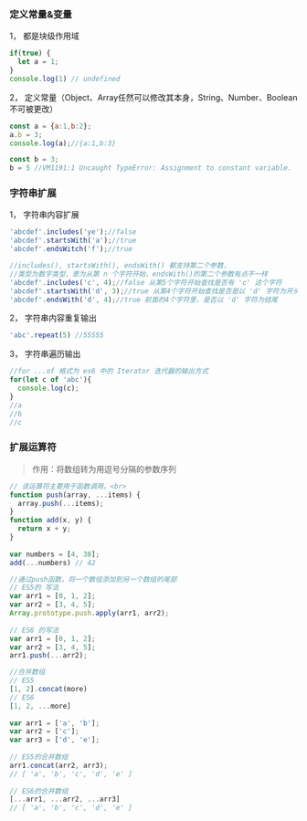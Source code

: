 ### 定义常量&变量

1， 都是块级作用域
```javascript
if(true) {
  let a = 1;
}
console.log(1) // undefined
```

2， 定义常量（Object、Array任然可以修改其本身，String、Number、Boolean不可被更改）
<!-- 对象类型的使用是指针式引用，常量只是指向了对象的指针，对象本身的内容却依然可以被修改 -->
```javascript
const a = {a:1,b:2};
a.b = 3;
console.log(a);//{a:1,b:3}

const b = 3;
b = 5 //VM1191:1 Uncaught TypeError: Assignment to constant variable.
```

### 字符串扩展
1， 字符串内容扩展
```javascript
'abcdef'.includes('ye');//false
'abcdef'.startsWith('a');//true
'abcdef'.endsWitch('f');//true

//includes(), startsWith(), endsWith() 都支持第二个参数，
//类型为数字类型，意为从第 n 个字符开始，endsWith()的第二个参数有点不一样
'abcdef'.includes('c', 4);//false 从第5个字符开始查找是否有 'c' 这个字符
'abcdef'.startsWith('d', 3);//true 从第4个字符开始查找是否是以 'd' 字符为开头
'abcdef'.endsWith('d', 4);//true 前面的4个字符里，是否以 'd' 字符为结尾
```

2， 字符串内容重复输出
```javascript
'abc'.repeat(5) //55555
```

3， 字符串遍历输出
```javascript
//for ...of 格式为 es6 中的 Iterator 迭代器的输出方式
for(let c of 'abc'){
  console.log(c);
}
//a
//b
//c
```

### 扩展运算符

> 作用：将数组转为用逗号分隔的参数序列


```javascript
// 该运算符主要用于函数调用。<br>
function push(array, ...items) {
  array.push(...items);
}
function add(x, y) {
  return x + y;
}
 
var numbers = [4, 38];
add(...numbers) // 42

//通过push函数，将一个数组添加到另一个数组的尾部
// ES5的 写法
var arr1 = [0, 1, 2];
var arr2 = [3, 4, 5];
Array.prototype.push.apply(arr1, arr2);
 
// ES6 的写法
var arr1 = [0, 1, 2];
var arr2 = [3, 4, 5];
arr1.push(...arr2);

//合并数组
// ES5
[1, 2].concat(more)
// ES6
[1, 2, ...more]
 
var arr1 = ['a', 'b'];
var arr2 = ['c'];
var arr3 = ['d', 'e'];
 
// ES5的合并数组
arr1.concat(arr2, arr3);
// [ 'a', 'b', 'c', 'd', 'e' ]
 
// ES6的合并数组
[...arr1, ...arr2, ...arr3]
// [ 'a', 'b', 'c', 'd', 'e' ]
```
